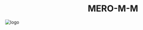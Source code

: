 #                                           MERO-M-M                                      

 ![logo](https://raw.githubusercontent.com/MERO-M-M/MERO-M-M.github.io/master/Capture.PNG)


